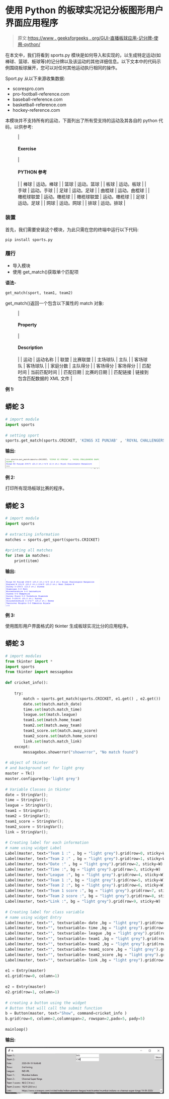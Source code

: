 # 使用 Python 的板球实况记分板图形用户界面应用程序

> 原文:[https://www . geeksforgeeks . org/GUI-直播板球应用-记分牌-使用-python/](https://www.geeksforgeeks.org/gui-application-for-live-cricket-scoreboard-using-python/)

在本文中，我们将看到 sports.py 模块是如何导入和实现的，以生成特定运动(如棒球、篮球、板球等)的记分牌以及该运动的其他详细信息。以下文本中的代码示例围绕板球展开，您可以对任何其他运动执行相同的操作。

Sport.py 从以下来源收集数据:

*   scorespro.com
*   pro-football-reference.com
*   baseball-reference.com
*   basketball-reference.com
*   hockey-reference.com

本模块并不支持所有的运动，下面列出了所有受支持的运动及其各自的 python 代码，以供参考:

<figure class="table">

| 

#### Exercise

 | 

#### PYTHON 参考

 |
| 棒球 | 运动。棒球 |
| 篮球 | 运动。篮球 |
| 板球 | 运动。板球 |
| 手球 | 运动。手球 |
| 足球 | 运动。足球 |
| 曲棍球 | 运动。曲棍球 |
| 橄榄球联盟 | 运动。橄榄球 |
| 橄榄球联盟 | 运动。橄榄球 |
| 足球 | 运动。足球 |
| 网球 | 运动。网球 |
| 排球 | 运动。排球 |

</figure>

### 装置

首先，我们需要安装这个模块，为此只需在您的终端中运行以下代码:

```py
pip install sports.py
```

### 履行

*   导入模块
*   使用 get_match()获取单个匹配项

**语法-**

```py
get_match(sport, team1, team2)
```

get_match()返回一个包含以下属性的 match 对象:

<figure class="table">

| 

#### Property

 | 

#### Description

 |
| 运动 | 运动名称 |
| 联盟 | 比赛联盟 |
| 主场球队 | 主队 |
| 客场球队 | 客场球队 |
| 家庭分数 | 主队得分 |
| 客场得分 | 客场得分 |
| 匹配时间 | 当前匹配时间 |
| 匹配日期 | 比赛的日期 |
| 匹配链接 | 链接到包含匹配数据的 XML 文件 |

</figure>

**例 1:**

## 蟒蛇 3

```py
# import module
import sports

# setting sport
sports.get_match(sports.CRICKET, 'KINGS XI PUNJAB' , 'ROYAL CHALLENGERS BANGALORE')
```

**输出:**

![](img/5fb3a7e9b250071c570db05abb58ef88.png)

**例 2:**

打印所有现场板球比赛的程序。

## 蟒蛇 3

```py
# import module
import sports

# extracting information
matches = sports.get_sport(sports.CRICKET)

#printing all matches
for item in matches:
    print(item)
```

**输出:**

![](img/30c728cf01026f10ffc2c9acefb13edf.png)

**例 3:**

使用图形用户界面格式的 tkinter 生成板球实况比分的应用程序。

## 蟒蛇 3

```py
# import modules
from tkinter import *
import sports
from tkinter import messagebox

def cricket_info():

    try:
        match = sports.get_match(sports.CRICKET, e1.get() , e2.get())
        date.set(match.match_date)
        time.set(match.match_time)
        league.set(match.league)
        team1.set(match.home_team)
        team2.set(match.away_team)
        team1_score.set(match.away_score)
        team2_score.set(match.home_score)
        link.set(match.match_link)
    except:
        messagebox.showerror("showerror", "No match found")

# object of tkinter
# and background set for light grey
master = Tk()
master.configure(bg='light grey')

# Variable Classes in tkinter
date = StringVar();
time = StringVar();
league = StringVar();
team1 = StringVar();
team2 = StringVar();
team1_score = StringVar();
team2_score = StringVar();
link = StringVar();

# Creating label for each information
# name using widget Label
Label(master, text="Team 1 :" , bg = "light grey").grid(row=0, sticky=W)
Label(master, text="Team 2 :" , bg = "light grey").grid(row=1, sticky=W)
Label(master, text="Date :" , bg = "light grey").grid(row=2, sticky=W)
Label(master, text="Time :", bg = "light grey").grid(row=3, sticky=W)
Label(master, text="League :", bg = "light grey").grid(row=4, sticky=W)
Label(master, text="Team 1 :", bg = "light grey").grid(row=5, sticky=W)
Label(master, text="Team 2 :", bg = "light grey").grid(row=6, sticky=W)
Label(master, text="Team 1 score :", bg = "light grey").grid(row=7, sticky=W)
Label(master, text="Team 2 score :", bg = "light grey").grid(row=8, sticky=W)
Label(master, text="Link :", bg = "light grey").grid(row=9, sticky=W)

# Creating label for class variable
# name using widget Entry
Label(master, text="", textvariable= date ,bg = "light grey").grid(row=2,column=1, sticky=W)
Label(master, text="", textvariable= time ,bg = "light grey").grid(row=3,column=1, sticky=W)
Label(master, text="", textvariable= league ,bg = "light grey").grid(row=4,column=1, sticky=W)
Label(master, text="", textvariable= team1 ,bg = "light grey").grid(row=5,column=1, sticky=W)
Label(master, text="", textvariable= team2 ,bg = "light grey").grid(row=6,column=1, sticky=W)
Label(master, text="", textvariable= team1_score ,bg = "light grey").grid(row=7,column=1, sticky=W)
Label(master, text="", textvariable= team2_score ,bg = "light grey").grid(row=8,column=1, sticky=W)
Label(master, text="", textvariable= link ,bg = "light grey").grid(row=9,column=1, sticky=W)

e1 = Entry(master)
e1.grid(row=0, column=1)

e2 = Entry(master)
e2.grid(row=1, column=1)

# creating a button using the widget 
# Button that will call the submit function
b = Button(master, text="Show", command=cricket_info )
b.grid(row=0, column=2,columnspan=2, rowspan=2,padx=5, pady=5)

mainloop()
```

**输出:**

![](img/fb986df8d52e9637133e9d8bcd2a8836.png)